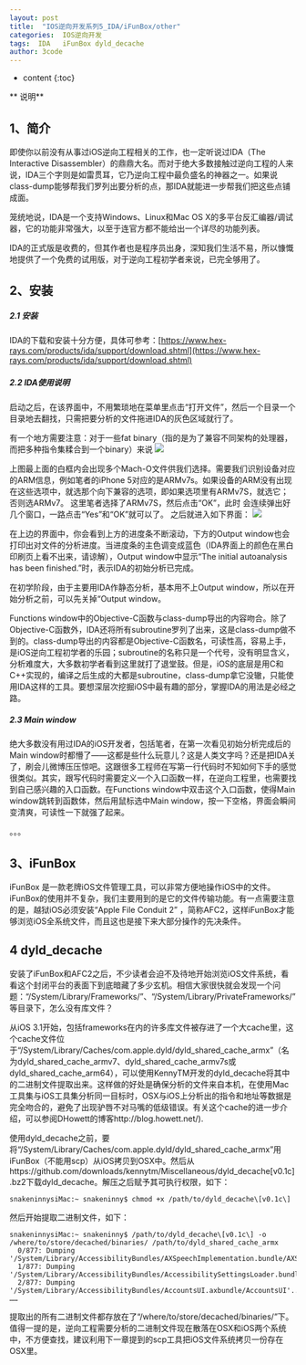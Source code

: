 ```yaml
---
layout: post
title:  "IOS逆向开发系列5_IDA/iFunBox/other"
categories:  IOS逆向开发 
tags:  IDA   iFunBox dyld_decache
author: 3code
---
```


* content
{:toc}

** 说明**
## 1、简介

即使你以前没有从事过iOS逆向工程相关的工作，也一定听说过IDA（The Interactive Disassembler）的鼎鼎大名。而对于绝大多数接触过逆向工程的人来说，IDA三个字则是如雷贯耳，它乃逆向工程中最负盛名的神器之一。如果说class-dump能够帮我们罗列出要分析的点，那IDA就能进一步帮我们把这些点铺成面。

笼统地说，IDA是一个支持Windows、Linux和Mac OS X的多平台反汇编器/调试器，它的功能非常强大，以至于连官方都不能给出一个详尽的功能列表。

IDA的正式版是收费的，但其作者也是程序员出身，深知我们生活不易，所以慷慨地提供了一个免费的试用版，对于逆向工程初学者来说，已完全够用了。

## 2、安装

##### 2.1 安装

IDA的下载和安装十分方便，具体可参考：[https://www.hex-rays.com/products/ida/support/download.shtml](https://www.hex-rays.com/products/ida/support/download.shtml)

##### 2.2 IDA使用说明

启动之后，在该界面中，不用繁琐地在菜单里点击“打开文件”，然后一个目录一个目录地去翻找，只需把要分析的文件拖进IDA的灰色区域就行了。

有一个地方需要注意：对于一些fat binary（指的是为了兼容不同架构的处理器，而把多种指令集糅合到一个binary）来说
![](https://ooo.0o0.ooo/2016/11/01/581869117b6b0.jpeg)

上图最上面的白框内会出现多个Mach-O文件供我们选择。需要我们识别设备对应的ARM信息，例如笔者的iPhone 5对应的是ARMv7s。如果设备的ARM没有出现在这些选项中，就选那个向下兼容的选项，即如果选项里有ARMv7S，就选它；否则选ARMv7。
这里笔者选择了ARMv7S，然后点击“OK”，此时 会连续弹出好几个窗口，一路点击“Yes”和“OK”就可以了。
之后就进入如下界面：
![](https://ooo.0o0.ooo/2016/11/01/58186a17dab43.jpeg)

在上边的界面中，你会看到上方的进度条不断滚动，下方的Output window也会打印出对文件的分析进度。当进度条的主色调变成蓝色（IDA界面上的颜色在黑白印刷页上看不出来，请谅解），Output window中显示“The initial autoanalysis has been finished.”时，表示IDA的初始分析已完成。

在初学阶段，由于主要用IDA作静态分析，基本用不上Output window，所以在开始分析之前，可以先关掉“Output window。

Functions window中的Objective-C函数与class-dump导出的内容吻合。除了Objective-C函数外，IDA还将所有subroutine罗列了出来，这是class-dump做不到的。class-dump导出的内容都是Objective-C函数名，可读性高，容易上手，是iOS逆向工程初学者的乐园；subroutine的名称只是一个代号，没有明显含义，分析难度大，大多数初学者看到这里就打了退堂鼓。但是，iOS的底层是用C和C++实现的，编译之后生成的大都是subroutine，class-dump拿它没辙，只能使用IDA这样的工具。要想深层次挖掘iOS中最有趣的部分，掌握IDA的用法是必经之路。


##### 2.3 Main window

绝大多数没有用过IDA的iOS开发者，包括笔者，在第一次看见初始分析完成后的Main window时都懵了——这都是些什么玩意儿？这是人类文字吗？还是把IDA关了，刷会儿微博压压惊吧。这跟很多工程师在写第一行代码时不知如何下手的感觉很类似。其实，跟写代码时需要定义一个入口函数一样，在逆向工程里，也需要找到自己感兴趣的入口函数。在Functions window中双击这个入口函数，使得Main window跳转到函数体，然后用鼠标选中Main window，按一下空格，界面会瞬间变清爽，可读性一下就强了起来。

。。。


## 3、iFunBox

iFunBox 是一款老牌iOS文件管理工具，可以非常方便地操作iOS中的文件。 iFunBox的使用并不复杂，我们主要用到的是它的文件传输功能。有一点需要注意的是，越狱iOS必须安装“Apple File Conduit 2” ，简称AFC2，这样iFunBox才能够浏览iOS全系统文件，而且这也是接下来大部分操作的先决条件。 

## 4 dyld_decache

安装了iFunBox和AFC2之后，不少读者会迫不及待地开始浏览iOS文件系统，看看这个封闭平台的表面下到底暗藏了多少玄机。相信大家很快就会发现一个问题：“/System/Library/Frameworks/”、“/System/Library/PrivateFrameworks/”等目录下，怎么没有库文件？

从iOS 3.1开始，包括frameworks在内的许多库文件被存进了一个大cache里，这个cache文件位于“/System/Library/Caches/com.apple.dyld/dyld_shared_cache_armx”（名为dyld_shared_cache_armv7、dyld_shared_cache_armv7s或dyld_shared_cache_arm64），可以使用KennyTM开发的dyld_decache将其中的二进制文件提取出来。这样做的好处是确保分析的文件来自本机，在使用Mac工具集与iOS工具集分析同一目标时，OSX与iOS上分析出的指令和地址等数据是完全吻合的，避免了出现驴唇不对马嘴的低级错误。有关这个cache的进一步介绍，可以参阅DHowett的博客http://blog.howett.net/).

使用dyld_decache之前，要将“/System/Library/Caches/com.apple.dyld/dyld_shared_cache_armx”用iFunBox（不能用scp）从iOS拷贝到OSX中。然后从https://github.com/downloads/kennytm/Miscellaneous/dyld_decache[v0.1c].bz2下载dyld_decache。解压之后赋予其可执行权限，如下：

	snakeninnysiMac:~ snakeninny$ chmod +x /path/to/dyld_decache\[v0.1c\]

然后开始提取二进制文件，如下：

```
snakeninnysiMac:~ snakeninny$ /path/to/dyld_decache\[v0.1c\] -o /where/to/store/decached/binaries/ /path/to/dyld_shared_cache_armx
  0/877: Dumping '/System/Library/AccessibilityBundles/AXSpeechImplementation.bundle/AXSpeechImplementation'...
  1/877: Dumping '/System/Library/AccessibilityBundles/AccessibilitySettingsLoader.bundle/AccessibilitySettingsLoader'...
  2/877: Dumping '/System/Library/AccessibilityBundles/AccountsUI.axbundle/AccountsUI'...
……
```

提取出的所有二进制文件都存放在了“/where/to/store/decached/binaries/”下。值得一提的是，逆向工程需要分析的二进制文件现在散落在OSX和iOS两个系统中，不方便查找，建议利用下一章提到的scp工具把iOS文件系统拷贝一份存在OSX里。


 



 